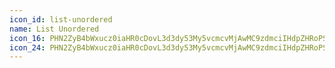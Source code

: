 ```yaml
---
icon_id: list-unordered
name: List Unordered
icon_16: PHN2ZyB4bWxucz0iaHR0cDovL3d3dy53My5vcmcvMjAwMC9zdmciIHdpZHRoPSIxNiIgaGVpZ2h0PSIxNiIgdmlld0JveD0iMCAwIDE2IDE2Ij48cGF0aCBmaWxsLXJ1bGU9ImV2ZW5vZGQiIGQ9Ik0yIDRhMSAxIDAgMTAwLTIgMSAxIDAgMDAwIDJ6bTMuNzUtMS41YS43NS43NSAwIDAwMCAxLjVoOC41YS43NS43NSAwIDAwMC0xLjVoLTguNXptMCA1YS43NS43NSAwIDAwMCAxLjVoOC41YS43NS43NSAwIDAwMC0xLjVoLTguNXptMCA1YS43NS43NSAwIDAwMCAxLjVoOC41YS43NS43NSAwIDAwMC0xLjVoLTguNXpNMyA4YTEgMSAwIDExLTIgMCAxIDEgMCAwMTIgMHptLTEgNmExIDEgMCAxMDAtMiAxIDEgMCAwMDAgMnoiLz48L3N2Zz4=
icon_24: PHN2ZyB4bWxucz0iaHR0cDovL3d3dy53My5vcmcvMjAwMC9zdmciIHdpZHRoPSIyNCIgaGVpZ2h0PSIyNCIgdmlld0JveD0iMCAwIDI0IDI0Ij48cGF0aCBmaWxsLXJ1bGU9ImV2ZW5vZGQiIGQ9Ik00IDdhMSAxIDAgMTAwLTIgMSAxIDAgMDAwIDJ6bTQuNzUtMS41YS43NS43NSAwIDAwMCAxLjVoMTEuNWEuNzUuNzUgMCAwMDAtMS41SDguNzV6bTAgNmEuNzUuNzUgMCAwMDAgMS41aDExLjVhLjc1Ljc1IDAgMDAwLTEuNUg4Ljc1em0wIDZhLjc1Ljc1IDAgMDAwIDEuNWgxMS41YS43NS43NSAwIDAwMC0xLjVIOC43NXpNNSAxMmExIDEgMCAxMS0yIDAgMSAxIDAgMDEyIDB6bS0xIDdhMSAxIDAgMTAwLTIgMSAxIDAgMDAwIDJ6Ii8+PC9zdmc+
---
```

